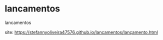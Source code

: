 # lancamentos
 lancamentos

 site: https://stefannyoliveira47576.github.io/lancamentos/lançamento.html